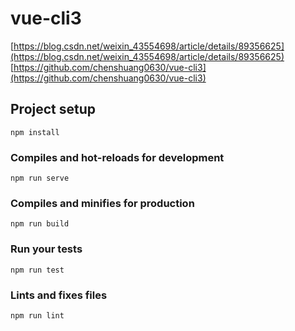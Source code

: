 # vue-cli3

[https://blog.csdn.net/weixin_43554698/article/details/89356625](https://blog.csdn.net/weixin_43554698/article/details/89356625)
[https://github.com/chenshuang0630/vue-cli3](https://github.com/chenshuang0630/vue-cli3)


## Project setup
```
npm install
```

### Compiles and hot-reloads for development
```
npm run serve
```

### Compiles and minifies for production
```
npm run build
```

### Run your tests
```
npm run test
```

### Lints and fixes files
```
npm run lint
```
